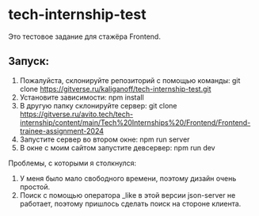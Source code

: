 # tech-internship-test

Это тестовое задание для стажёра Frontend.

## Запуск:

1. Пожалуйста, склонируйте репозиторий с помощью команды:
   git clone https://gitverse.ru/kaliganoff/tech-internship-test.git
2. Установите зависимости: npm install
3. В другую папку склонируйте сервер:
   git clone https://gitverse.ru/avito.tech/tech-internship/content/main/Tech%20Internships%20/Frontend/Frontend-trainee-assignment-2024
4. Запустите сервер во втором окне: npm run server
5. В окне с моим сайтом запустите девсервер: npm run dev

Проблемы, с которыми я столкнулся:

1. У меня было мало свободного времени, поэтому дизайн очень простой.
2. Поиск с помощью оператора \_like в этой версии json-server не работает, поэтому пришлось сделать поиск на стороне клиента.
